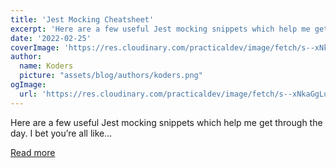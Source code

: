 ```yaml
---
title: 'Jest Mocking Cheatsheet'
excerpt: 'Here are a few useful Jest mocking snippets which help me get through the day.  I bet you’re all like...'
date: '2022-02-25'
coverImage: 'https://res.cloudinary.com/practicaldev/image/fetch/s--xNkaGgLu--/c_imagga_scale,f_auto,fl_progressive,h_420,q_auto,w_1000/https://dev-to-uploads.s3.amazonaws.com/uploads/articles/c4wa2p018usa9q3er7bc.jpg'
author:
  name: Koders
  picture: "assets/blog/authors/koders.png"
ogImage:
  url: 'https://res.cloudinary.com/practicaldev/image/fetch/s--xNkaGgLu--/c_imagga_scale,f_auto,fl_progressive,h_420,q_auto,w_1000/https://dev-to-uploads.s3.amazonaws.com/uploads/articles/c4wa2p018usa9q3er7bc.jpg'
---
```


Here are a few useful Jest mocking snippets which help me get through the day.  I bet you’re all like...

[Read more](https://dev.to/mbarzeev/jest-mocking-cheatsheet-fca)
